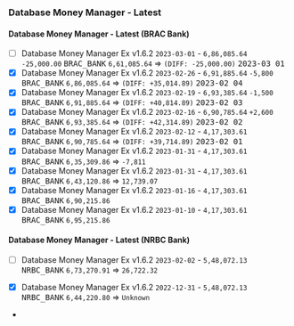### Database Money Manager - Latest

#### Database Money Manager - Latest (BRAC Bank)
- [ ] Database Money Manager Ex v1.6.2 `2023-03-01` - `6,86,085.64` `-25,000.00` <kbd>BRAC_BANK</kbd> `6,61,085.64` ⇒ `(DIFF: -25,000.00)` <kbd>2023-03 01</kbd>
- [x] Database Money Manager Ex v1.6.2 `2023-02-26` - `6,91,885.64` `-5,800` <kbd>BRAC_BANK</kbd> `6,86,085.64` ⇒ `(DIFF: +35,014.89)` <kbd>2023-02 04</kbd>
- [x] Database Money Manager Ex v1.6.2 `2023-02-19` - `6,93,385.64` `-1,500` <kbd>BRAC_BANK</kbd> `6,91,885.64` ⇒ `(DIFF: +40,814.89)` <kbd>2023-02 03</kbd>
- [x] Database Money Manager Ex v1.6.2 `2023-02-16` - `6,90,785.64` `+2,600` <kbd>BRAC_BANK</kbd> `6,93,385.64` ⇒ `(DIFF: +42,314.89)` <kbd>2023-02 02</kbd>
- [x] Database Money Manager Ex v1.6.2 `2023-02-12` - `4,17,303.61` <kbd>BRAC_BANK</kbd> `6,90,785.64` ⇒ `(DIFF: +39,714.89)` <kbd>2023-02 01</kbd>
- [x] Database Money Manager Ex v1.6.2 `2023-01-31` - `4,17,303.61` <kbd>BRAC_BANK</kbd> `6,35,309.86` ⇒ `-7,811`
- [x] Database Money Manager Ex v1.6.2 `2023-01-31` - `4,17,303.61` <kbd>BRAC_BANK</kbd> `6,43,120.86` ⇒ `12,739.07`
- [x] Database Money Manager Ex v1.6.2 `2023-01-16` - `4,17,303.61` <kbd>BRAC_BANK</kbd> `6,90,215.86`
- [x] Database Money Manager Ex v1.6.2 `2023-01-10` - `4,17,303.61` <kbd>BRAC_BANK</kbd> `6,95,215.86`

#### Database Money Manager - Latest (NRBC Bank)
- [ ] Database Money Manager Ex v1.6.2 `2023-02-02` - `5,48,072.13` <kbd>NRBC_BANK</kbd> `6,73,270.91` ⇒ `26,722.32`
- [x] Database Money Manager Ex v1.6.2 `2022-12-31` - `5,48,072.13` <kbd>NRBC_BANK</kbd> `6,44,220.80` ⇒ `Unknown`



-